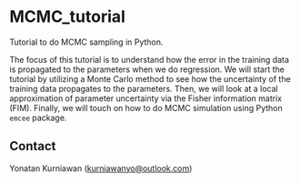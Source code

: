 # MCMC_tutorial
Tutorial to do MCMC sampling in Python.

The focus of this tutorial is to understand how the error in the training data is
propagated to the parameters when we do regression. We will start the tutorial by
utilizing a Monte Carlo method to see how the uncertainty of the training data propagates
to the parameters. Then, we will look at a local approximation of parameter uncertainty
via the Fisher information matrix (FIM). Finally, we will touch on how to do MCMC
simulation using Python `emcee` package.

## Contact
Yonatan Kurniawan (kurniawanyo@outlook.com)

